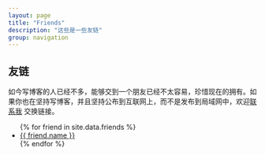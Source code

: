 ```yaml
---
layout: page
title: "Friends"
description: "这些是一些友链"
group: navigation
---
```


<h2 id="friends" itemprop="about">友链</h2>

如今写博客的人已经不多，能够交到一个朋友已经不太容易，珍惜现在的拥有。如果你也在坚持写博客，并且坚持公布到互联网上，而不是发布到局域网中，欢迎[联系我](about) 交换链接。<br/>

<ul>
{% for friend in site.data.friends %}
  <li>
    <a href="{{ friend.url }}">
      {{ friend.name }}
    </a>
  </li>
{% endfor %}
</ul>

